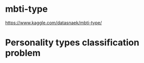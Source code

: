 # mbti-type
https://www.kaggle.com/datasnaek/mbti-type/

# Personality types classification problem
